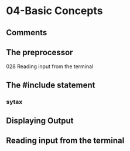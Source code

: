 # 04-Basic Concepts
## Comments
## The preprocessor
028 Reading input from the terminal
## The #include statement
### sytax
## Displaying Output
## Reading input from the terminal
